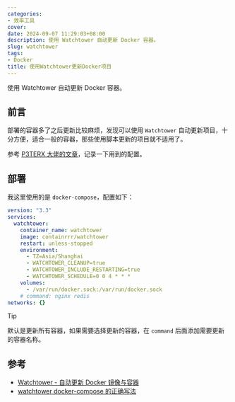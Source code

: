 ```yaml
---
categories:
- 效率工具
cover: 
date: 2024-09-07 11:29:03+08:00
description: 使用 Watchtower 自动更新 Docker 容器。
slug: watchtower
tags:
- Docker
title: 使用Watchtower更新Docker项目
---
```

使用 Watchtower 自动更新 Docker 容器。
<!--more-->
## 前言
部署的容器多了之后更新比较麻烦，发现可以使用 `Watchtower` 自动更新项目，十分方便，适合一般的容器，那些使用脚本更新的项目就不适用了。

参考 [P3TERX 大佬的文章](https://p3terx.com/archives/docker-watchtower.html)，记录一下用到的配置。

## 部署

我这里使用的是 `docker-compose`，配置如下：

```yaml
version: "3.3"
services:
  watchtower:
    container_name: watchtower
    image: containrrr/watchtower
    restart: unless-stopped
    environment:
      - TZ=Asia/Shanghai
      - WATCHTOWER_CLEANUP=true
      - WATCHTOWER_INCLUDE_RESTARTING=true
      - WATCHTOWER_SCHEDULE=0 0 4 * * *
    volumes:
      - /var/run/docker.sock:/var/run/docker.sock
    # command: nginx redis 
networks: {}
```

>[!TIP]
>  默认是更新所有容器，如果需要选择更新的容器，在 `command` 后面添加需要更新的容器名称。



## 参考
- [Watchtower - 自动更新 Docker 镜像与容器](https://p3terx.com/archives/docker-watchtower.html)
- [watchtower docker-compose 的正确写法](https://sleele.com/2020/04/01/watchtower-docker-compose-%e7%9a%84%e6%ad%a3%e7%a1%ae%e5%86%99%e6%b3%95/)